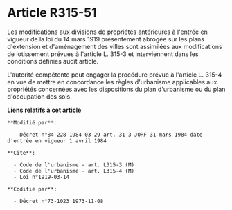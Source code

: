 # Article R315-51

Les modifications aux divisions de propriétés antérieures à l'entrée en vigueur de la loi du 14 mars 1919 présentement
abrogée sur les plans d'extension et d'aménagement des villes sont assimilées aux modifications de lotissement prévues à
l'article L. 315-3 et interviennent dans les conditions définies audit article.

L'autorité compétente peut engager la procédure prévue à l'article L. 315-4 en vue de mettre en concordance les règles
d'urbanisme applicables aux propriétés concernées avec les dispositions du plan d'urbanisme ou du plan d'occupation des sols.

**Liens relatifs à cet article**

	**Modifié par**:

	  - Décret n°84-228 1984-03-29 art. 31 3 JORF 31 mars 1984 date d'entrée en vigueur 1 avril 1984

	**Cite**:

	  - Code de l'urbanisme - art. L315-3 (M)
	  - Code de l'urbanisme - art. L315-4 (M)
	  - Loi n°1919-03-14

	**Codifié par**:

	  - Décret n°73-1023 1973-11-08
